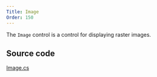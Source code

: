```yaml
---
Title: Image
Order: 150
---
```

The `Image` control is a control for displaying raster images.

## Source code
[Image.cs](https://github.com/AvaloniaUI/Avalonia/blob/master/src/Avalonia.Controls/Image.cs)
